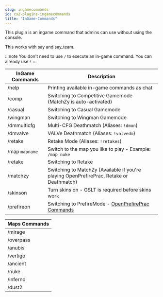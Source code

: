 ```yaml
---
slug: ingamecommands
id: cs2-plugins-ingamecommands
title: "InGame-Commands"
---
```


This plugin is an ingame command that admins can use without using the console.

This works with say and say_team.

:::note
You don't need to use `/` to execute an in-game command. You can already use `!`
:::

| InGame Commands | Description |
| ------------ | ----------- |
| /help | Printing available in-game commands as chat |
| /comp | Switching to Competitive Gamemode (MatchZy is auto-activated) |
| /casual | Switching to Casual Gamemode |
| /wingman | Switching to Wingman Gamemode | 
| /dmmulticfg | Multi-CFG Deathmatch (Aliases: `!dmon`) |
| /dmvalve | VALVe Deathmatch (Aliases: `!valvedm`) |
| /retake | Retake Mode (Aliases: `!retakes`) |
| /map `mapname` | Switch to the map you like to play - Example: `/map nuke` |
| /retake | Switching to Retake |
| /matchzy | Switching to MatchZy (Available if you're playing OpenPrefirePrac, Retake or Deathmatch) |
| /skinson | Turn skins on - GSLT is required before skins work |
| /prefireon | Switching to PrefireMode - [OpenPrefirePrac Commands](https://help.fshost.me/docs/cs2/plugins/openprefireprac) |

| Maps Commands | 
| ------------ |
| /mirage |
| /overpass |
| /anubis |
| /vertigo |
| /ancient | 
| /nuke |
| /inferno |
| /dust2 |
